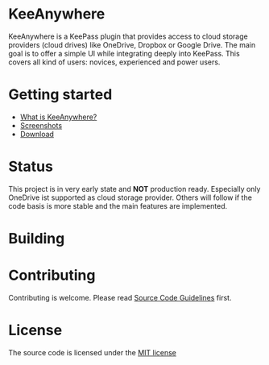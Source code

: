 # KeeAnywhere
KeeAnywhere is a KeePass plugin that provides access to cloud storage providers (cloud drives) like OneDrive, Dropbox or Google Drive. The main goal is to offer a simple UI while integrating deeply into KeePass. This covers all kind of users: novices, experienced and power users.

# Getting started
* [What is KeeAnywhere?](https://github.com/Kyrodan/KeeAnywhere/wiki)
* [Screenshots](https://github.com/Kyrodan/KeeAnywhere/wiki/Screenshots)
* [Download](https://github.com/Kyrodan/KeeAnywhere/releases)

# Status
This project is in very early state and **NOT** production ready.
Especially only OneDrive ist supported as cloud storage provider. Others will follow if the code basis is more stable and the main features are implemented.

# Building


# Contributing
Contributing is welcome. Please read [Source Code Guidelines](https://github.com/Kyrodan/KeeAnywhere/wiki/Source-Code-Guidelines) first.

# License
The source code is licensed under the [MIT license](https://github.com/Kyrodan/KeeAnywhere/blob/master/LICENSE)
